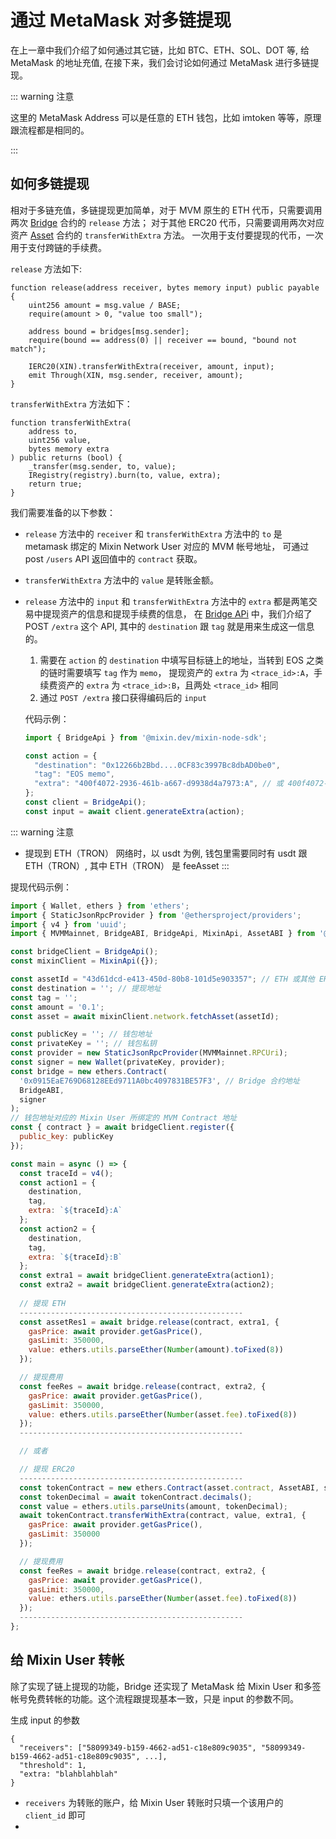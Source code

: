 # 通过 MetaMask 对多链提现

在上一章中我们介绍了如何通过其它链，比如 BTC、ETH、SOL、DOT 等, 给 MetaMask 的地址充值, 在接下来，我们会讨论如何通过 MetaMask 进行多链提现。

::: warning 注意

这里的 MetaMask Address 可以是任意的 ETH 钱包，比如 imtoken 等等，原理跟流程都是相同的。

:::

## 如何多链提现

相对于多链充值，多链提现更加简单，对于 MVM 原生的 ETH 代币，只需要调用两次 [Bridge](https://github.com/MixinNetwork/trusted-group/blob/master/mvm/quorum/bridge/contracts/Bridge.sol)
合约的 `release` 方法；
对于其他 ERC20 代币，只需要调用两次对应资产 [Asset](https://github.com/MixinNetwork/trusted-group/blob/master/mvm/quorum/registry/contracts/Asset.sol)
合约的 `transferWithExtra` 方法。
一次用于支付要提现的代币，一次用于支付跨链的手续费。

`release` 方法如下:

```solidity
function release(address receiver, bytes memory input) public payable {
    uint256 amount = msg.value / BASE;
    require(amount > 0, "value too small");

    address bound = bridges[msg.sender];
    require(bound == address(0) || receiver == bound, "bound not match");

    IERC20(XIN).transferWithExtra(receiver, amount, input);
    emit Through(XIN, msg.sender, receiver, amount);
}
```

`transferWithExtra` 方法如下：

```solidity
function transferWithExtra(
    address to,
    uint256 value,
    bytes memory extra
) public returns (bool) {
    _transfer(msg.sender, to, value);
    IRegistry(registry).burn(to, value, extra);
    return true;
}
```

我们需要准备的以下参数：

* `release` 方法中的 `receiver` 和 `transferWithExtra` 方法中的 `to` 是 metamask 绑定的 Mixin Network User 对应的 MVM 帐号地址，
  可通过 post `/users` API 返回值中的 `contract` 获取。

* `transferWithExtra` 方法中的 `value` 是转账金额。

* `release` 方法中的 `input` 和 `transferWithExtra` 方法中的 `extra` 都是两笔交易中提现资产的信息和提现手续费的信息，
  在 [Bridge APi](/zh/bridge/api) 中，我们介绍了 POST `/extra` 这个 API, 其中的 `destination` 跟 `tag` 就是用来生成这一信息的。
  1. 需要在 `action` 的 `destination` 中填写目标链上的地址，当转到 EOS 之类的链时需要填写 `tag` 作为 `memo`，
     提现资产的 `extra` 为 `<trace_id>:A`，手续费资产的 `extra` 为 `<trace_id>:B`，且两处 `<trace_id>` 相同
  2. 通过 `POST /extra` 接口获得编码后的 `input`
 
  代码示例：
  ```javascript
  import { BridgeApi } from '@mixin.dev/mixin-node-sdk';
  
  const action = {
    "destination": "0x12266b2Bbd....0CF83c3997Bc8dbAD0be0",
    "tag": "EOS memo",
    "extra": "400f4072-2936-461b-a667-d9938d4a7973:A", // 或 400f4072-2936-461b-a667-d9938d4a7973:B
  };
  const client = BridgeApi();
  const input = await client.generateExtra(action);
  ```

::: warning 注意
* 提现到 ETH（TRON） 网络时，以 usdt 为例, 钱包里需要同时有 usdt 跟 ETH（TRON）, 其中 ETH（TRON） 是 feeAsset
:::

提现代码示例：

```javascript
import { Wallet, ethers } from 'ethers';
import { StaticJsonRpcProvider } from '@ethersproject/providers';
import { v4 } from 'uuid';
import { MVMMainnet, BridgeABI, BridgeApi, MixinApi, AssetABI } from '@mixin.dev/mixin-node-sdk';

const bridgeClient = BridgeApi();
const mixinClient = MixinApi({});

const assetId = "43d61dcd-e413-450d-80b8-101d5e903357"; // ETH 或其他 ERC20 资产 id
const destination = ''; // 提现地址
const tag = '';
const amount = '0.1';
const asset = await mixinClient.network.fetchAsset(assetId);

const publicKey = ''; // 钱包地址
const privateKey = ''; // 钱包私钥
const provider = new StaticJsonRpcProvider(MVMMainnet.RPCUri);
const signer = new Wallet(privateKey, provider);
const bridge = new ethers.Contract(
  '0x0915EaE769D68128EEd9711A0bc4097831BE57F3', // Bridge 合约地址
  BridgeABI,
  signer
);
// 钱包地址对应的 Mixin User 所绑定的 MVM Contract 地址
const { contract } = await bridgeClient.register({
  public_key: publicKey
});

const main = async () => {
  const traceId = v4();
  const action1 = {
    destination,
    tag,
    extra: `${traceId}:A`
  };
  const action2 = {
    destination,
    tag,
    extra: `${traceId}:B`
  };
  const extra1 = await bridgeClient.generateExtra(action1);
  const extra2 = await bridgeClient.generateExtra(action2);
  
  // 提现 ETH
  --------------------------------------------------
  const assetRes1 = await bridge.release(contract, extra1, {
    gasPrice: await provider.getGasPrice(), 
    gasLimit: 350000,
    value: ethers.utils.parseEther(Number(amount).toFixed(8))
  });

  // 提现费用
  const feeRes = await bridge.release(contract, extra2, {
    gasPrice: await provider.getGasPrice(), 
    gasLimit: 350000,
    value: ethers.utils.parseEther(Number(asset.fee).toFixed(8))
  });
  --------------------------------------------------

  // 或者

  // 提现 ERC20
  --------------------------------------------------
  const tokenContract = new ethers.Contract(asset.contract, AssetABI, signer);
  const tokenDecimal = await tokenContract.decimals();
  const value = ethers.utils.parseUnits(amount, tokenDecimal);
  await tokenContract.transferWithExtra(contract, value, extra1, {
    gasPrice: await provider.getGasPrice(),
    gasLimit: 350000
  });

  // 提现费用
  const feeRes = await bridge.release(contract, extra2, {
    gasPrice: await provider.getGasPrice(), 
    gasLimit: 350000,
    value: ethers.utils.parseEther(Number(asset.fee).toFixed(8))
  });
  --------------------------------------------------
};
```

## 给 Mixin User 转帐

除了实现了链上提现的功能，Bridge 还实现了 MetaMask 给 Mixin User 和多签帐号免费转帐的功能。这个流程跟提现基本一致，只是 input 的参数不同。

生成 input 的参数
```
{
  "receivers": ["58099349-b159-4662-ad51-c18e809c9035", "58099349-b159-4662-ad51-c18e809c9035", ...],
  "threshold": 1,
  "extra: "blahblahblah"
}
```

* `receivers` 为转账的账户，给 Mixin User 转账时只填一个该用户的 `client_id` 即可
* 
